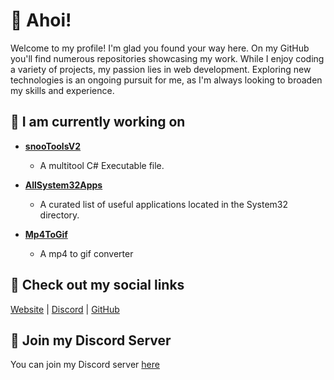 # 👋 Ahoi!

Welcome to my profile! I'm glad you found your way here. On my GitHub you'll find numerous repositories showcasing my work. While I enjoy coding a variety of projects, my passion lies in web development. Exploring new technologies is an ongoing pursuit for me, as I'm always looking to broaden my skills and experience.

## 🚀 I am currently working on

- **[snooToolsV2](https://github.com/snoopti/snooToolsVS)**
  - A multitool C# Executable file.
 
- **[AllSystem32Apps](https://github.com/snoopti/AllSystem32Apps)**
  - A curated list of useful applications located in the System32 directory.

- **[Mp4ToGif](https://github.com/snoopti/Mp4ToGif)**
  - A mp4 to gif converter

## 🔗 Check out my social links

[Website](https://snoopti.de) | [Discord](https://snoopti.de/discord) | [GitHub](https://snoopti.de/github)

## 💬 Join my Discord Server

You can join my Discord server [here](https://snoopti.de/discord)
